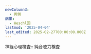 ```yaml
---
newColumn3:
  - 両側
病巣:
  - Heschl回
lastmod: '2025-04-04'
last_edited: 2025-02-27T00:00:00.000Z
---
```


神経心理検査:: 純音聴力検査
